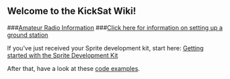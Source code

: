 ## Welcome to the KickSat Wiki!

###[Amateur Radio Information](https://github.com/zacinaction/kicksat/wiki/Radio-Info)
###[Click here for information on setting up a ground station](https://github.com/zacinaction/kicksat/wiki/Setting-Up-A-Ground-Station)

If you've just received your Sprite development kit, start here: [Getting started with the Sprite Development Kit](https://github.com/zacinaction/kicksat/wiki/Getting-started-with-the-Sprite-Development-Kit)

After that, have a look at these [code examples](https://github.com/zacinaction/kicksat/wiki/Code-Examples).